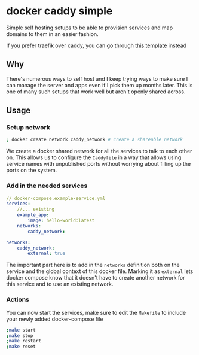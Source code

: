 # docker caddy simple

Simple self hosting setups to be able to provision services and map domains to them in an easier fashion.

If you prefer traefik over caddy, you can go through [this template](https://github.com/barelyhuman/easy-deploy-template) instead

## Why

There's numerous ways to self host and I keep trying ways to make sure I can manage the server and apps even if I pick them up months later. This is one of many such setups that work well but aren't openly shared across.

## Usage

### Setup network

```sh
; docker create network caddy_network # create a shareable network
```

We create a docker shared network for all the services to talk to each other on. This allows us to configure the `Caddyfile` in a way that allows using service names with unpublished ports without worrying about filling up the ports on the system.

### Add in the needed services

```yaml
// docker-compose.example-service.yml
services:
    //... existing
    example_app:
        image: hello-world:latest
    networks:
        caddy_network:

networks:
    caddy_network:
        external: true

```

The important part here is to add in the `networks` definition both on the service and the global context of this docker file. Marking it as `external` lets docker compose know that it doesn't have to create another network for this service and to use an existing network.

### Actions

You can now start the services, make sure to edit the `Makefile` to include your newly added docker-compose file

```sh
;make start
;make stop
;make restart
;make reset
```

